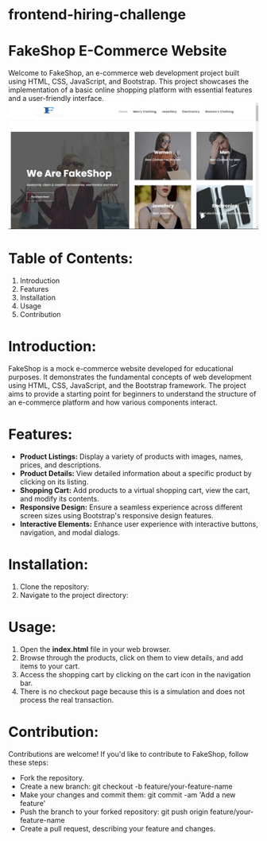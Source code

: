 # frontend-hiring-challenge

# FakeShop E-Commerce Website
Welcome to FakeShop, an e-commerce web development project built using HTML, CSS, JavaScript, and Bootstrap. This project showcases the implementation of a basic online shopping platform with essential features and a user-friendly interface.
![GitHub Logo](https://github.com/raunakmallick18/frontend-hiring-challenge/blob/main/FakeShop.jpg)

# Table of Contents:
1. Introduction
2. Features
3. Installation
4. Usage
5. Contribution

# Introduction:
FakeShop is a mock e-commerce website developed for educational purposes. It demonstrates the fundamental concepts of web development using HTML, CSS, JavaScript, and the Bootstrap framework. The project aims to provide a starting point for beginners to understand the structure of an e-commerce platform and how various components interact.

# Features:
- **Product Listings:** Display a variety of products with images, names, prices, and descriptions.
- **Product Details:** View detailed information about a specific product by clicking on its listing.
- **Shopping Cart:** Add products to a virtual shopping cart, view the cart, and modify its contents.
- **Responsive Design:** Ensure a seamless experience across different screen sizes using Bootstrap's responsive design features.
- **Interactive Elements:** Enhance user experience with interactive buttons, navigation, and modal dialogs.

# Installation:
1. Clone the repository:
2. Navigate to the project directory:

# Usage:
1. Open the **index.html** file in your web browser.
2. Browse through the products, click on them to view details, and add items to your cart.
3. Access the shopping cart by clicking on the cart icon in the navigation bar.
4. There is no checkout page because this is a simulation and does not process the real transaction.

# Contribution:
Contributions are welcome! If you'd like to contribute to FakeShop, follow these steps:
- Fork the repository.
- Create a new branch: git checkout -b feature/your-feature-name
- Make your changes and commit them: git commit -am 'Add a new feature'
- Push the branch to your forked repository: git push origin feature/your-feature-name
- Create a pull request, describing your feature and changes.
